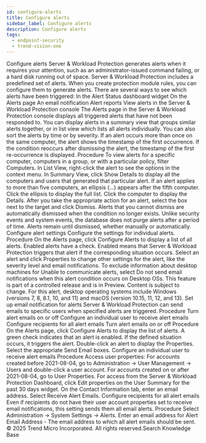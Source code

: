 ```yaml
---
id: configure-alerts
title: Configure alerts
sidebar_label: Configure alerts
description: Configure alerts
tags:
  - endpoint-security
  - trend-vision-one
---
```


 Configure alerts Server & Workload Protection generates alerts when it requires your attention, such as an administrator-issued command failing, or a hard disk running out of space. Server & Workload Protection includes a predefined set of alerts. When you create protection module rules, you can configure them to generate alerts. There are several ways to see which alerts have been triggered: In the Alert Status dashboard widget On the Alerts page An email notification Alert reports View alerts in the Server & Workload Protection console The Alerts page in the Server & Workload Protection console displays all triggered alerts that have not been responded to. You can display alerts in a summary view that groups similar alerts together, or in list view which lists all alerts individually. You can also sort the alerts by time or by severity. If an alert occurs more than once on the same computer, the alert shows the timestamp of the first occurrence. If the condition reoccurs after dismissing the alert, the timestamp of the first re-occurrence is displayed. Procedure To view alerts for a specific computer, computers in a group, or with a particular policy, filter Computers. In List View, right-click the alert to see the options in the context menu. In Summary View, click Show Details to display all the computers and users that generated that particular alert. If an alert applies to more than five computers, an ellipsis (...) appears after the fifth computer. Click the ellipsis to display the full list. Click the computer to display the Details. After you take the appropriate action for an alert, select the box next to the target and click Dismiss. Alerts that you cannot dismiss are automatically dismissed when the condition no longer exists. Unlike security events and system events, the database does not purge alerts after a period of time. Alerts remain until dismissed, whether manually or automatically. Configure alert settings Configure the settings for individual alerts. Procedure On the Alerts page, click Configure Alerts to display a list of all alerts. Enabled alerts have a check. Enabled means that Server & Workload Protection triggers that alert if the corresponding situation occurs. Select an alert and click Properties to change other settings for the alert, like the severity level and email notifications. To exclude information about desktop machines for Unable to communicate alerts, select Do not send email notifications when this alert condition occurs on Desktop OSs. This feature is part of a controlled release and is in Preview. Content is subject to change. For this alert, desktop operating systems include Windows (versions 7, 8, 8.1, 10, and 11) and macOS (version 10.15, 11, 12, and 13). Set up email notification for alerts Server & Workload Protection can send emails to specific users when specified alerts are triggered. Procedure Turn alert emails on or off Configure an individual user to receive alert emails Configure recipients for all alert emails Turn alert emails on or off Procedure On the Alerts page, click Configure Alerts to display the list of alerts. A green check indicates that an alert is enabled. If the defined situation occurs, it triggers the alert. Double-click an alert to display the Properties. Select the appropriate Send Email boxes. Configure an individual user to receive alert emails Procedure Access user properties: For accounts created before 2021-08-04, go to Administration → User Management → Users and double-click a user account. For accounts created on or after 2021-08-04, go to User Properties. For access from the Server & Workload Protection Dashboard, click Edit properties on the User Summary for the past 30 days widget. On the Contact Information tab, enter an email address. Select Receive Alert Emails. Configure recipients for all alert emails Even if recipients do not have their user account properties set to receive email notifications, this setting sends them all email alerts. Procedure Select Administration → System Settings → Alerts. Enter an email address for Alert Email Address - The email address to which all alert emails should be sent. © 2025 Trend Micro Incorporated. All rights reserved.Search Knowledge Base